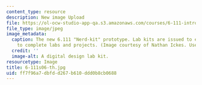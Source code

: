 ```yaml
---
content_type: resource
description: New image Upload
file: https://ol-ocw-studio-app-qa.s3.amazonaws.com/courses/6-111-introductory-digital-systems-laboratory-spring-2006/ff7f96a7dbfdd267b610ddd0b8cb0688_6-111s06-th.jpg
file_type: image/jpeg
image_metadata:
  caption: The new 6.111 "Nerd-kit" prototype. Lab kits are issued to each student
    to complete labs and projects. (Image courtesy of Nathan Ickes. Used with permission.)
  credit: ''
  image-alt: A digital design lab kit.
resourcetype: Image
title: 6-111s06-th.jpg
uid: ff7f96a7-dbfd-d267-b610-ddd0b8cb0688
---
```

